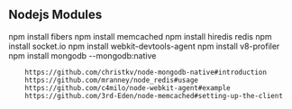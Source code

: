 ﻿Nodejs Modules
--------------

npm install fibers
npm install memcached
npm install hiredis redis
npm install socket.io
npm install webkit-devtools-agent
npm install v8-profiler
npm install mongodb --mongodb:native


		https://github.com/christkv/node-mongodb-native#introduction 
		https://github.com/mranney/node_redis#usage 
		https://github.com/c4milo/node-webkit-agent#example 
		https://github.com/3rd-Eden/node-memcached#setting-up-the-client 
